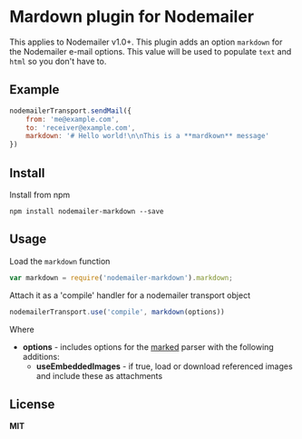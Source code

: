 # Mardown plugin for Nodemailer

This applies to Nodemailer v1.0+. This plugin adds an option `markdown` for the Nodemailer e-mail options. This value will be used to populate `text` and `html` so you don't have to.

## Example

```javascript
nodemailerTransport.sendMail({
    from: 'me@example.com',
    to: 'receiver@example.com',
    markdown: '# Hello world!\n\nThis is a **mardkown** message'
})
```

## Install

Install from npm

    npm install nodemailer-markdown --save

## Usage

Load the `markdown` function

```javascript
var markdown = require('nodemailer-markdown').markdown;
```

Attach it as a 'compile' handler for a nodemailer transport object

```javascript
nodemailerTransport.use('compile', markdown(options))
```

Where

  * **options** - includes options for the [marked](https://www.npmjs.org/package/marked) parser with the following additions:
      * **useEmbeddedImages** - if true, load or download referenced images and include these as attachments

## License

**MIT**